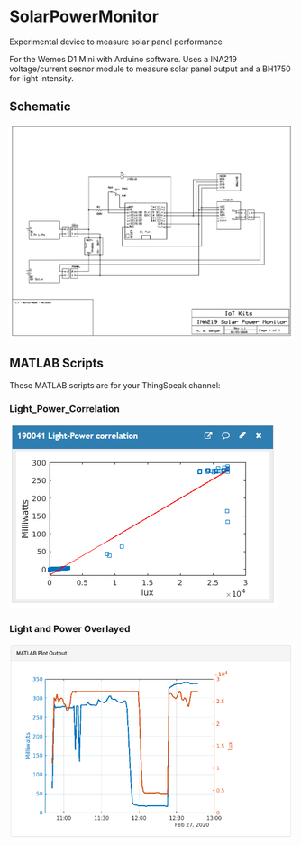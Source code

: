 # SolarPowerMonitor
Experimental device to measure solar panel performance

For the Wemos D1 Mini with Arduino software.
Uses a INA219 voltage/current sesnor module to measure solar panel output and a BH1750 for light intensity.

## Schematic
![](images/INA219_Solar_Schematic.jpg)

## MATLAB Scripts
These MATLAB scripts are for your ThingSpeak channel:

### Light_Power_Correlation
![](images/light_power_correlation.png)

### Light and Power Overlayed
![](images/Power_and_light_overlayed.png)
